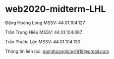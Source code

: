 # web2020-midterm-LHL

Đặng Hoàng Long     MSSV: 44.01.104.127

Trần Trung Hiếu     MSSV: 44.01.104.087

Trần Phước Lộc      MSSV: 44.01.104.130

Thông tin liên lạc: danghoanglong1919@gmail.com
